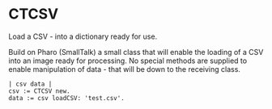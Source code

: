 # CTCSV
Load a CSV - into a dictionary ready for use.

Build on Pharo (SmallTalk) a small class that will enable the loading of a CSV into an image ready for processing. No special methods are supplied to enable manipulation of data - that will be down to the receiving class.

```
| csv data |
csv := CTCSV new.
data := csv loadCSV: 'test.csv'.
```
